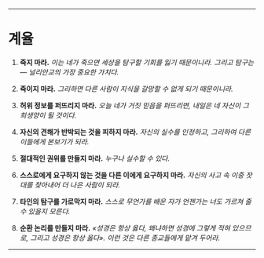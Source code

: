 -----
# 계율

1. **죽지 마라.**
    *이는 네가 죽으면 세상을 탐구할 기회를 잃기 때문이니라. 그리고 탐구는 — 널리안교의 가장 중요한 가치다.*

2. **죽이지 마라.**
    *그리하면 다른 사람이 지식을 갈망할 수 없게 되기 때문이니라.*

3. **허위 정보를 퍼뜨리지 마라.**
    *오늘 네가 거짓 믿음을 퍼뜨리면, 내일은 네 자신이 그 희생양이 될 것이다.*

4. **자신의 견해가 반박되는 것을 피하지 마라.**
    *자신의 실수를 인정하고, 그리하여 다른 이들에게 본보기가 되라.*

5. **절대적인 권위를 만들지 마라.**
    *누구나 실수할 수 있다.*

6. **스스로에게 요구하지 않는 것을 다른 이에게 요구하지 마라.**
    *자신의 사고 속 이중 잣대를 찾아내어 더 나은 사람이 되라.*

7. **타인의 탐구를 가로막지 마라.**
    *스스로 무언가를 배운 자가 언젠가는 너도 가르쳐 줄 수 있을지 모른다.*

8. **순환 논리를 만들지 마라.**
    *«성경은 항상 옳다, 왜냐하면 성경에 그렇게 적혀 있으므로, 그리고 성경은 항상 옳다». 이런 것은 다른 종교들에게 맡겨 두어라.*
-----